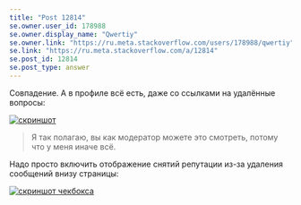 ```yaml
---
title: "Post 12814"
se.owner.user_id: 178988
se.owner.display_name: "Qwertiy"
se.owner.link: "https://ru.meta.stackoverflow.com/users/178988/qwertiy"
se.link: "https://ru.meta.stackoverflow.com/a/12814"
se.post_id: 12814
se.post_type: answer
---
```

<p>Совпадение. А в профиле всё есть, даже со ссылками на удалённые вопросы:</p>
<p><a href="https://i.stack.imgur.com/AGNaB.png" rel="nofollow noreferrer"><img src="https://i.stack.imgur.com/AGNaB.png" alt="скриншот" /></a></p>
<blockquote>
<p>Я так полагаю, вы как модератор можете это смотреть, потому что у меня иначе всё.</p>
</blockquote>
<p>Надо просто включить отображение снятий репутации из-за удаления сообщений внизу страницы:</p>
<p><a href="https://i.stack.imgur.com/dhElz.png" rel="nofollow noreferrer"><img src="https://i.stack.imgur.com/dhElz.png" alt="скриншот чекбокса" /></a></p>

